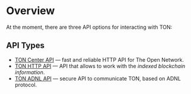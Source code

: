 # Overview

At the moment, there are three API options for interacting with TON:

## API Types

- [TON Center API](/develop/dapps/apis/toncenter) — fast and reliable HTTP API for The Open Network.
- [TON HTTP API](https://tonapi.io/) — API that allows to work with the _indexed blockchain information_.
- [TON ADNL API](/develop/dapps/apis/adnl) — secure API to communicate TON, based on ADNL protocol.
